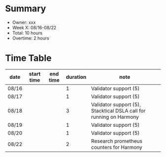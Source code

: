 # Summary
* Owner: xxx
* Week X: 08/16-08/22
* Total: 10 hours
* Overtime: 2 hours

# Time Table
| date  | start time  | end time | duration  |  note |
|---|---|---|---|---|
| 08/16  |   |   | 1  | Validator support (5) |
| 08/17  |   |   | 1  | Validator support (5) |
| 08/18  |   |   | 3  | Validator support (5), Stacktical DSLA call for running on Harmony |
| 08/19  |   |   | 1  | Validator support (5) |
| 08/20  |   |   | 1  | Validator support (5) |
| 08/22  |   |   | 2  | Research prometheus counters for Harmony |
